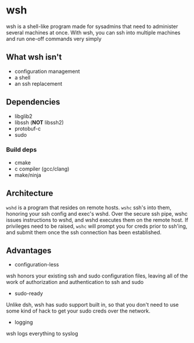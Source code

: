 # wsh

wsh is a shell-like program made for sysadmins that need to administer
several machines at once. With wsh, you can ssh into multiple
machines and run one-off commands very simply

## What wsh isn't

* configuration management 
* a shell 
* an ssh replacement

## Dependencies

* libglib2 
* libssh (**NOT** libssh2) 
* protobuf-c 
* sudo

### Build deps

* cmake 
* c compiler (gcc/clang) 
* make/ninja

## Architecture

`wshd` is a program that resides on remote hosts. `wshc` ssh's into
them, honoring your ssh config and exec's wshd. Over the secure ssh
pipe, wshc issues instructions to wshd, and wshd executes them on
the remote host. If privileges need to be raised, `wshc` will prompt
you for creds prior to ssh'ing, and submit them once the ssh
connection has been established.

## Advantages

* configuration-less

wsh honors your existing ssh and sudo configuration files, leaving
all of the work of authorization and authentication to ssh and sudo

* sudo-ready

Unlike dsh, wsh has sudo support built in, so that you don't need
to use some kind of hack to get your sudo creds over the network.

* logging

wsh logs everything to syslog


